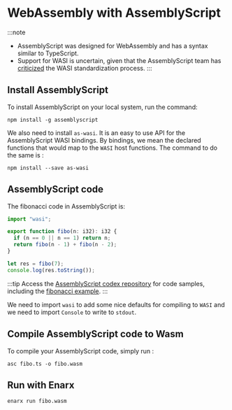 # WebAssembly with AssemblyScript

:::note
* AssemblyScript was designed for WebAssembly and has a syntax similar to TypeScript. 
* Support for WASI is uncertain, given that the AssemblyScript team has [criticized](https://www.assemblyscript.org/standards-objections.html) the WASI standardization process.
:::

## Install AssemblyScript

To install AssemblyScript on your local system, run the command:

```
npm install -g assemblyscript
```

We also need to install `as-wasi`. It is an easy to use API for the AssemblyScript WASI bindings. By bindings, we mean the declared functions that would map to the `WASI` host functions. The command to do the same is :

```
npm install --save as-wasi
```

## AssemblyScript code

The fibonacci code in AssemblyScript is:


```typescript
import "wasi";

export function fibo(n: i32): i32 {
  if (n == 0 || n == 1) return n;
  return fibo(n - 1) + fibo(n - 2);
}

let res = fibo(7);
console.log(res.toString());
```
:::tip
Access the [AssemblyScript codex repository](https://github.com/enarx/codex/tree/main/AssemblyScript) for code samples, including the [fibonacci example](https://github.com/enarx/codex/tree/main/AssemblyScript/fibonacci).
:::

We need to import `wasi` to add some nice defaults for compiling to `WASI` and we need to import `Console` to write to `stdout`.

## Compile AssemblyScript code to Wasm

To compile your AssemblyScript code, simply run :

```
asc fibo.ts -o fibo.wasm
```

## Run with Enarx

```
enarx run fibo.wasm
```